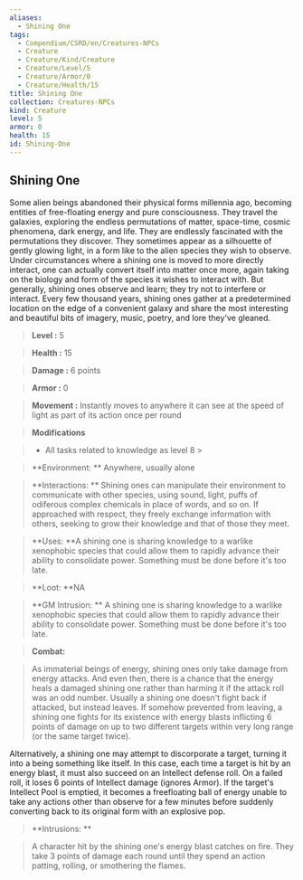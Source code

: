 ```yaml
---
aliases:
  - Shining One
tags:
  - Compendium/CSRD/en/Creatures-NPCs
  - Creature
  - Creature/Kind/Creature
  - Creature/Level/5
  - Creature/Armor/0
  - Creature/Health/15
title: Shining One
collection: Creatures-NPCs
kind: Creature
level: 5
armor: 0
health: 15
id: Shining-One
---
```

## Shining One    
Some alien beings abandoned their physical forms millennia ago, becoming entities of free-floating energy and pure consciousness. They travel the galaxies, exploring the endless permutations of matter, space-time, cosmic phenomena, dark energy, and life. They are endlessly fascinated with the permutations they discover. They sometimes appear as a silhouette of gently glowing light, in a form like to the alien species they wish to observe. Under circumstances where a shining one is moved to more directly interact, one can actually convert itself into matter once more, again taking on the biology and form of the species it wishes to interact with. But generally, shining ones observe and learn; they try not to interfere or interact. Every few thousand years, shining ones gather at a predetermined location on the edge of a convenient galaxy and share the most interesting and beautiful bits of imagery, music, poetry, and lore they've gleaned.    
  
    
> **Level :** 5    
> **Health :** 15    
> **Damage :** 6 points    
> **Armor :** 0    
> **Movement :** Instantly moves to anywhere it can see at the speed of light as part of its action once per round    
> **Modifications**    
>- All tasks related to knowledge as level 8 >  
>    
> **Environment: ** Anywhere, usually alone    
> **Interactions: ** Shining ones can manipulate their environment to communicate with other species, using sound, light, puffs of odiferous complex chemicals in place of words, and so on. If approached with respect, they freely exchange information with others, seeking to grow their knowledge and that of those they meet.    
> **Uses: **A shining one is sharing knowledge to a warlike xenophobic species that could allow them to rapidly advance their ability to consolidate power. Something must be done before it's too late.    
> **Loot: **NA    
> **GM Intrusion: ** A shining one is sharing knowledge to a warlike xenophobic species that could allow them to rapidly advance their ability to consolidate power. Something must be done before it's too late.    
  
> **Combat:**   
> As immaterial beings of energy, shining ones only take damage from energy attacks. And even then, there is a chance that the energy heals a damaged shining one rather than harming it if the attack roll was an odd number. Usually a shining one doesn't fight back if attacked, but instead leaves. If somehow prevented from leaving, a shining one fights for its existence with energy blasts inflicting 6 points of damage on up to two different targets within very long range (or the same target twice).   
Alternatively, a shining one may attempt to discorporate a target, turning it into a being something like itself. In this case, each time a target is hit by an energy blast, it must also succeed on an Intellect defense roll. On a failed roll, it loses 6 points of Intellect damage (ignores Armor). If the target's Intellect Pool is emptied, it becomes a freefloating ball of energy unable to take any actions other than observe for a few minutes before suddenly converting back to its original form with an explosive pop.    
    
  
> **Intrusions: **   
> A character hit by the shining one's energy blast catches on fire. They take 3 points of damage each round until they spend an action patting, rolling, or smothering the flames.    
